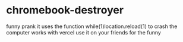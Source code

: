 # chromebook-destroyer
funny prank
it uses the function while(1)location.reload(1) to crash the computer
works with vercel use it on your friends for the funny
